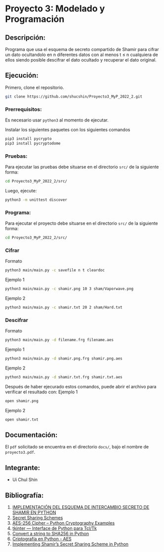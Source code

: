 # Proyecto 3: Modelado y Programación 

## Descripción:
Programa que usa el esquema de secreto compartido de Shamir para cifrar un dato ocultandolo en n diferentes datos con al menos t ≤ n cualquiera de ellos siendo posible descifrar el dato ocultado y recuperar el dato original.

## Ejecución:
Primero, clone el repositorio.

``` sh
git clone https://github.com/shucshin/Proyecto3_MyP_2022_2.git
```

### Prerrequisitos:
Es necesario usar `python3` al momento de ejecutar.

Instalar los siguientes paquetes con los siguientes comandos
```sh
pip3 install pycrypto
pip3 install pycryptodome
```


### Pruebas: 
Para ejecutar las pruebas debe situarse en el directorio `src/` de la siguiente forma: 

```sh
cd Proyecto3_MyP_2022_2/src/
```

Luego, ejecute: 

``` sh
python3 -m unittest discover 
```

### Programa:
Para ejecutar el proyecto debe situarse en el directorio `src/` de la siguiente forma: 

```sh
cd Proyecto3_MyP_2022_2/src/
```

### Cifrar
Formato
```sh
python3 main/main.py -c savefile n t cleardoc
```
Ejemplo 1
``` sh
python3 main/main.py -c shamir.png 10 3 sham/Vaporwave.png
```
Ejemplo 2
``` sh
python3 main/main.py -c shamir.txt 20 2 sham/Hard.txt
```
### Descifrar
Formato
```sh
python3 main/main.py -d filename.frg filename.aes
```
Ejemplo 1
``` sh
python3 main/main.py -d shamir.png.frg shamir.png.aes
```
Ejemplo 2
``` sh
python3 main/main.py -d shamir.txt.frg shamir.txt.aes
```

Después de haber ejecurado estos comandos, puede abrir el archivo para verificar el resultado con:
Ejemplo 1
```sh
open shamir.png
```
Ejemplo 2
```sh
open shamir.txt
```


## Documentación: 
El `pdf` solicitado se encuentra en el directorio `docs/`, bajo el nombre de `proyecto3.pdf`.

## Integrante: 
- Ui Chul Shin

## Bibliografía: 

1. [IMPLEMENTACIÓN DEL ESQUEMA DE INTERCAMBIO SECRETO DE SHAMIR EN PYTHON](https://es.acervolima.com/implementacion-del-esquema-de-intercambio-secreto-de-shamir-en-python/)
1. [Secret Sharing Schemes](https://pycryptodome.readthedocs.io/en/latest/src/protocol/ss.html)
1. [AES-256 Cipher – Python Cryptography Examples](https://blog.boot.dev/cryptography/aes-256-cipher-python-cryptography-examples/)
1. [tkinter — Interface de Python para Tcl/Tk](https://cryptomarketpool.com/convert-a-string-to-sha256-in-python/)
1. [Convert a string to SHA256 in Python](https://discord.com/channels/800826113906835474/800826113906835476/951709366275407922)
1. [Criptografía en Python - AES](https://pythondiario.com/2020/07/criptografia-en-python-aes.html)
1. [Implementing Shamir’s Secret Sharing Scheme in Python](https://www.geeksforgeeks.org/implementing-shamirs-secret-sharing-scheme-in-python/)
